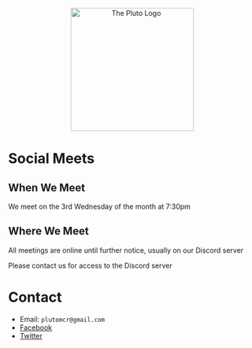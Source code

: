 <p align="center">
    <img style="border:none; box-shadow: none;" src="https://raw.githubusercontent.com/plutomcr/plutomcr.github.io/main/Pluto%20logo%20flat%202000px.png" alt="The Pluto Logo" width="250px"/>
</p>

# Social Meets

## When We Meet
We meet on the 3rd Wednesday of the month at 7:30pm

## Where We Meet
All meetings are online until further notice, usually on our Discord server

Please contact us for access to the Discord server

# Contact

* Email: `plutomcr@gmail.com`
* [Facebook](https://www.facebook.com/PlutoMCR)
* [Twitter](https://twitter.com/PlutoMCR)

<script>
    $('#forkme_banner').remove()
    
    var checkExist = setInterval(function() {
       if ($('span.ribbon-inner > p').length) {
          $('span.ribbon-inner > p').html("&nbsp;");
          clearInterval(checkExist);
       }
    }, 100);
</script>
